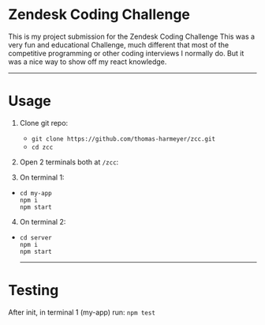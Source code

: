 # Zendesk Coding Challenge

This is my project submission for the Zendesk Coding Challenge
This was a very fun and educational Challenge, much different that most of the competitive programming or other coding interviews I normally do. But it was a nice way to show off my react knowledge.

---

# Usage

1. Clone git repo:

   - `git clone https://github.com/thomas-harmeyer/zcc.git`
   - `cd zcc`

2. Open 2 terminals both at `/zcc`:
3. On terminal 1:

- ```
  cd my-app
  npm i
  npm start
  ```

4. On terminal 2:

- ```
  cd server
  npm i
  npm start
  ```

  ***

# Testing

After init, in terminal 1 (my-app)
run: `npm test`
